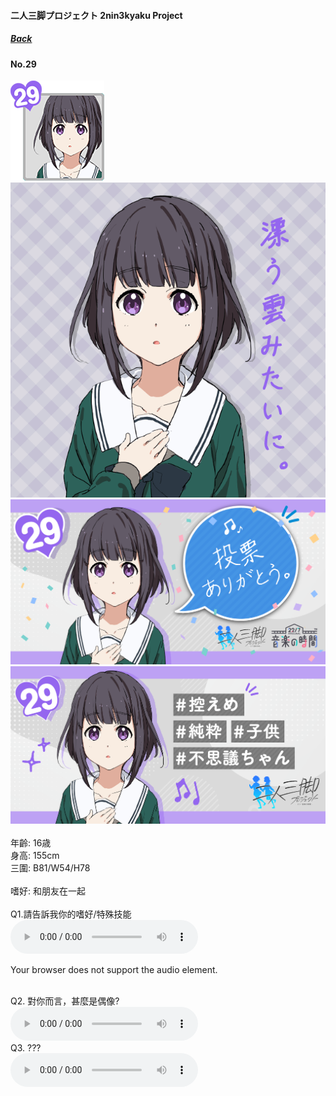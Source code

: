 #### 二人三脚プロジェクト 2nin3kyaku Project
##### [Back](2nin3kyaku_List.md)

#### No.29
<img src="../../../Img/Nanaon/2nin3kyaku/29/29_thumb.png"><br>
<img src="../../../Img/Nanaon/2nin3kyaku/29/29_main.png"><br>
<img src="../../../Img/Nanaon/2nin3kyaku/29/29_thanks.png"><br>
<img src="../../../Img/Nanaon/2nin3kyaku/29/29_desc.png"><br>
<br>
年齡: 16歳<br>
身高: 155cm<br>
三圍: B81/W54/H78<br>
<br>
嗜好: 和朋友在一起<br>
<br>
Q1.請告訴我你的嗜好/特殊技能<br>
<audio controls="controls">
  <source type="audio/mp3" src="../../../Resources/2nin3kyaku/No29_voice_1.mp3"></source>
  <p>Your browser does not support the audio element.</p>
</audio><br>
Q2. 對你而言，甚麼是偶像? <br>
<audio controls="controls">
  <source type="audio/mp3" src="../../../Resources/2nin3kyaku/No29_voice_2.mp3"></source>
  <p>Your browser does not support the audio element.</p>
</audio><br>
Q3. ??? <br>
<audio controls="controls">
  <source type="audio/mp3" src="../../../Resources/2nin3kyaku/No29_voice_3.mp3"></source>
  <p>Your browser does not support the audio element.</p>
</audio><br>